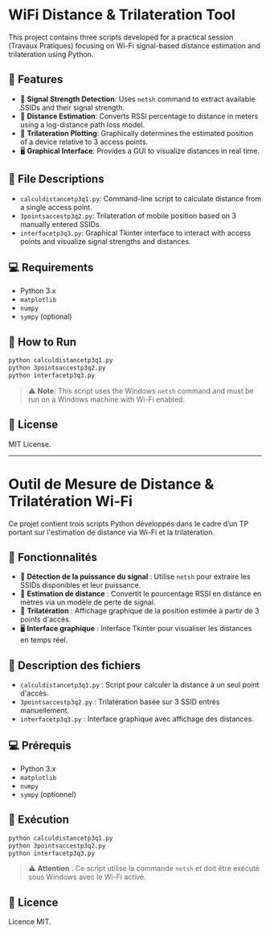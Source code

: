 
# WiFi Distance & Trilateration Tool

This project contains three scripts developed for a practical session (Travaux Pratiques) focusing on Wi-Fi signal-based distance estimation and trilateration using Python.

## 🔧 Features

- 📶 **Signal Strength Detection**: Uses `netsh` command to extract available SSIDs and their signal strength.
- 📏 **Distance Estimation**: Converts RSSI percentage to distance in meters using a log-distance path loss model.
- 📍 **Trilateration Plotting**: Graphically determines the estimated position of a device relative to 3 access points.
- 🖥️ **Graphical Interface**: Provides a GUI to visualize distances in real time.

## 📁 File Descriptions

- `calculdistancetp3q1.py`: Command-line script to calculate distance from a single access point.
- `3pointsaccestp3q2.py`: Trilateration of mobile position based on 3 manually entered SSIDs.
- `interfacetp3q3.py`: Graphical Tkinter interface to interact with access points and visualize signal strengths and distances.

## 💻 Requirements

- Python 3.x
- `matplotlib`
- `numpy`
- `sympy` (optional)

## 🚀 How to Run

```bash
python calculdistancetp3q1.py
python 3pointsaccestp3q2.py
python interfacetp3q3.py
```

> ⚠️ **Note**: This script uses the Windows `netsh` command and must be run on a Windows machine with Wi-Fi enabled.

## 📜 License

MIT License.

---

# Outil de Mesure de Distance & Trilatération Wi-Fi

Ce projet contient trois scripts Python développés dans le cadre d’un TP portant sur l'estimation de distance via Wi-Fi et la trilatération.

## 🔧 Fonctionnalités

- 📶 **Détection de la puissance du signal** : Utilise `netsh` pour extraire les SSIDs disponibles et leur puissance.
- 📏 **Estimation de distance** : Convertit le pourcentage RSSI en distance en mètres via un modèle de perte de signal.
- 📍 **Trilatération** : Affichage graphique de la position estimée à partir de 3 points d'accès.
- 🖥️ **Interface graphique** : Interface Tkinter pour visualiser les distances en temps réel.

## 📁 Description des fichiers

- `calculdistancetp3q1.py` : Script pour calculer la distance à un seul point d'accès.
- `3pointsaccestp3q2.py` : Trilatération basée sur 3 SSID entrés manuellement.
- `interfacetp3q3.py` : Interface graphique avec affichage des distances.

## 💻 Prérequis

- Python 3.x
- `matplotlib`
- `numpy`
- `sympy` (optionnel)

## 🚀 Exécution

```bash
python calculdistancetp3q1.py
python 3pointsaccestp3q2.py
python interfacetp3q3.py
```

> ⚠️ **Attention** : Ce script utilise la commande `netsh` et doit être exécuté sous Windows avec le Wi-Fi activé.

## 📜 Licence

Licence MIT.
